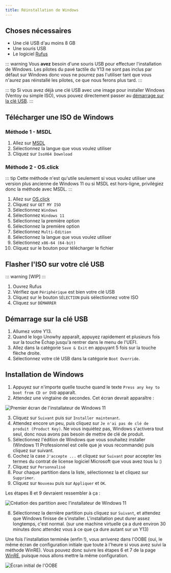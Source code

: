 ```yaml
---
title: Réinstallation de Windows
---
```


## Choses nécessaires

- Une clé USB d'au moins 8 GB
- Une souris USB
- Le logiciel [Rufus](https://rufus.ie/)

::: warning
Vous **avez** besoin d'une souris USB pour effectuer l'installation de Windows. Les pilotes du pavé tactile du Y13 ne sont pas inclus par défaut sur Windows donc vous ne pourrez pas l'utiliser tant que vous n'aurez pas réinstallé les pilotes, ce que nous ferons plus tard.
:::

::: tip
Si vous avez déjà une clé USB avec une image pour installer Windows (Ventoy ou simple ISO), vous pouvez directement passer au [démarrage sur la clé USB](/windows-reinstall.html#demarrage-sur-la-cle-usb).
:::

## Télécharger une ISO de Windows

### Méthode 1 - MSDL

1. Allez sur [MSDL](https://msdl.gravesoft.dev/#2935)
2. Sélectionnez la langue que vous voulez utiliser
3. Cliquez sur `IsoX64 Download`

### Méthode 2 - OS.click

::: tip
Cette méthode n'est qu'utile seulement si vous voulez utiliser une version plus ancienne de Windows 11 ou si MSDL est hors-ligne, privilégiez donc la méthode avec MSDL.
:::

1. Allez sur [OS.click](https://os.click/en)
2. Cliquez sur `GET MY ISO`
3. Sélectionnez `Windows`
4. Sélectionnez `Windows 11`
5. Sélectionnez la première option
6. Sélectionnez la première option
7. Sélectionnez `Multi-Edition`
8. Sélectionnez la langue que vous voulez utiliser
9. Sélectionnez `x86-64 (64-bit)`
10. Cliquez sur le bouton pour télécharger le fichier

## Flasher l'ISO sur votre clé USB

::: warning
[WIP]
:::

1. Ouvrez Rufus
2. Vérifiez que `Périphérique` est bien votre clé USB
3. Cliquez sur le bouton `SÉLECTION` puis sélectionnez votre ISO
4. Cliquez sur `DÉMARRER`


## Démarrage sur la clé USB

1. Allumez votre Y13.
2. Quand le logo Unowhy apparaît, appuyez rapidement et plusieurs fois sur la touche Échap jusqu'à rentrer dans le menu de l'UEFI.
3. Allez dans la catégorie `Save & Exit` en appuyant 5 fois sur la touche flèche droite.
4. Sélectionnez votre clé USB dans la catégorie `Boot Override`.

## Installation de Windows

1. Appuyez sur n'importe quelle touche quand le texte `Press any key to boot from CD or DVD` apparaît.
2. Attendez une vingtaine de secondes. Cet écran devrait apparaître :

![Premier écran de l'installateur de Windows 11](/assets/images/win11-installer-first-screen.png)

3. Cliquez sur `Suivant` puis sur `Installer maintenant`.
4. Attendez encore un peu, puis cliquez sur `Je n'ai pas de clé de produit (Product Key)`. Ne vous inquiétez pas, Windows s'activera tout seul, donc nous avons pas besoin de mettre de clé de produit.
5. Sélectionnez l'édition de Windows que vous souhaitez installer (Windows 11 Professionnel est celle que je vous recommande) puis cliquez sur suivant.
6. Cochez la case `J'accepte ...` et cliquez sur `Suivant` pour accepter les termes du contrat de license logiciel Microsoft que vous avez tous lu :)
7. Cliquez sur `Personnalisé`
8. Pour chaque partition dans la liste, sélectionnez la et cliquez sur `Supprimer`.
9. Cliquez sur `Nouveau` puis sur `Appliquer` et `OK`.

Les étapes 8 et 9 devraient ressembler à ça :

![Création des partition avec l'installateur de Windows 11](/assets/images/win11-partitions.gif)

8. Sélectionnez la dernière partition puis cliquez sur `Suivant`, et attendez que Windows finisse de s'installer. L'installation peut durer assez longtemps, c'est normal. (sur une machine virtuelle ça a duré environ 30 minutes donc attendez vous à ce que ça dure autant sur un Y13)

Une fois l'installation terminée (enfin !), vous arriverez dans l'OOBE (oui, le même écran de configuration initiale que toute à l'heure si vous avez suivi la méthode WinRE). Vous pouvez donc suivre les étapes 6 et 7 de la page [WinRE](/winre.html), puisque nous allons mettre la même configuration.

![Écran initial de l'OOBE](/assets/images/oobe-first-screen.png)